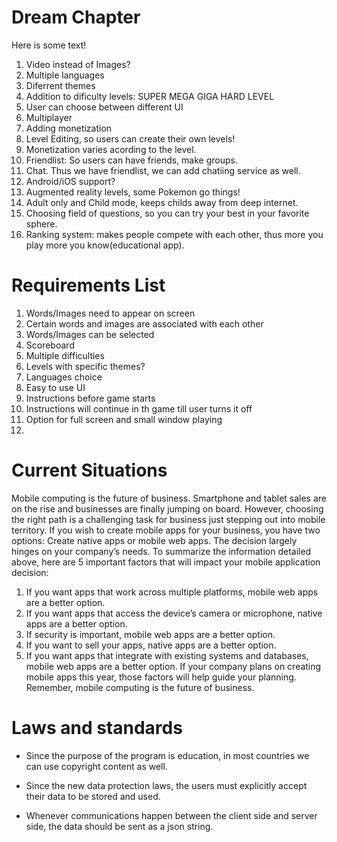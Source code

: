 # Dream Chapter

Here is some text!

1. Video instead of Images?
2. Multiple languages
3. Diferrent themes
4. Addition to dificulty levels: SUPER MEGA GIGA HARD LEVEL
5. User can choose between different UI
6. Multiplayer
7. Adding monetization
8. Level Editing, so users can create their own levels!
9. Monetization varies acording to the level.
10. Friendlist: So users can have friends, make groups.
11. Chat. Thus we have friendlist, we can add chatiing service as well.
12. Android/iOS support?
13. Augmented reality levels, some Pokemon go things!
14. Adult only and Child mode, keeps childs away from deep internet.
15. Choosing field of questions, so you can try your best in your favorite sphere.
16. Ranking system: makes people compete with each other, thus more you play more you know(educational app).

# Requirements List
1. Words/Images need to appear on screen
2. Certain words and images are associated with each other
3. Words/Images can be selected
4. Scoreboard 
5. Multiple difficulties
6. Levels with specific themes?
7. Languages choice
8. Easy to use UI
9. Instructions before game starts
10. Instructions will continue in th game till user turns it off
11. Option for full screen and small window playing
12. 

# Current Situations  
Mobile computing is the future of business. Smartphone and tablet sales are on the rise and businesses are finally jumping on board. However, choosing the right path is a challenging task for business just stepping out into mobile territory. If you wish to create mobile apps for your business, you have two options: Create native apps or mobile web apps. The decision largely hinges on your company’s needs. 
To summarize the information detailed above, here are 5 important factors that will impact your mobile application decision:
1. If you want apps that work across multiple platforms, mobile web apps are a better option. 
2. If you want apps that access the device’s camera or microphone, native apps are a better option. 
3. If security is important, mobile web apps are a better option. 
4. If you want to sell your apps, native apps are a better option. 
5. If you want apps that integrate with existing systems and databases, mobile web apps are a better option. 
If your company plans on creating mobile apps this year, those factors will help guide your planning. Remember, mobile computing is the future of business.

# Laws and standards
- Since the purpose of the program is education, in most countries we can use copyright content as well.
- Since the new data protection laws, the users must explicitly accept their data to be stored and used.

- Whenever communications happen between the client side and server side, the data should be sent as a json string.
